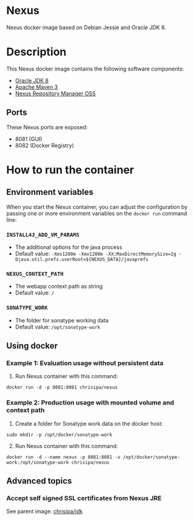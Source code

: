 Nexus
=====

Nexus docker image based on Debian Jessie and Oracle JDK 8.

# Description
This Nexus docker image contains the following software components:

 - [Oracle JDK 8](http://www.oracle.com/technetwork/java/javase/downloads/jdk8-downloads-2133151.html)
 - [Apache Maven 3](https://maven.apache.org/download.cgi)
 - [Nexus Repository Manager OSS](http://www.sonatype.org/nexus/go/)


## Ports
These Nexus ports are exposed:

  - 8081 (GUI)
  - 8082 (Docker Registry)


# How to run the container

## Environment variables

When you start the Nexus container, you can adjust the configuration by passing one or more environment variables on the `docker run` command line:

### `INSTALL4J_ADD_VM_PARAMS`

 - The additional options for the java process
 - Default value: `-Xms1200m -Xmx1200m -XX:MaxDirectMemorySize=2g -Djava.util.prefs.userRoot=${NEXUS_DATA}/javaprefs`

### `NEXUS_CONTEXT_PATH`

 - The webapp context path as string
 - Default value: `/`

### `SONATYPE_WORK`

 - The folder for sonatype working data
 - Default value: `/opt/sonatype-work`

## Using docker

### Example 1: Evaluation usage without persistent data

1. Run Nexus container with this command:
  ```
  docker run -d -p 8081:8081 chrisipa/nexus
  ```

### Example 2: Production usage with mounted volume and context path

1. Create a folder for Sonatype work data on the docker host:
  ```
  sudo mkdir -p /opt/docker/sonatype-work
  ```

2. Run Nexus container with this command:
  ```
docker run -d --name nexus -p 8081:8081 -v /opt/docker/sonatype-work:/opt/sonatype-work chrisipa/nexus
  ```

## Advanced topics

### Accept self signed SSL certificates from Nexus JRE

See parent image: [chrisipa/jdk](https://github.com/chrisipa/docker-library/tree/master/debian-pom/java-pom/jdk#accept-self-signed-ssl-certificates-from-jre)
